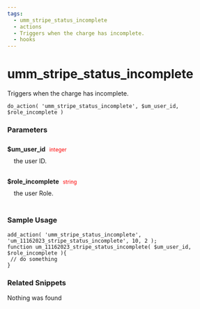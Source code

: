 ```yaml
---
tags: 
  - umm_stripe_status_incomplete
  - actions
  - Triggers when the charge has incomplete.
  - hooks
---
```

# umm\_stripe\_status\_incomplete
Triggers when the charge has incomplete.
<Badge text="Since 1.0.0" vertical="middle" />
``` php:no-line-numbers
do_action( 'umm_stripe_status_incomplete', $um_user_id, $role_incomplete )
```
<div class='hook-sep'></div>

### Parameters

<div style='padding: 10px 0px 10px;'>
<strong>$um_user_id</strong> <span style='color:red;font-size:12px;padding: 0px 5px 0px 5px' >integer</span>
<div style="margin-left:10px;padding: 10px 5px">the user ID.</div>
</div>
<div style='padding: 10px 0px 10px;'>
<strong>$role_incomplete</strong> <span style='color:red;font-size:12px;padding: 0px 5px 0px 5px' >string</span>
<div style="margin-left:10px;padding: 10px 5px">the user Role.</div>
</div>
<div class='hook-sep'></div>



### Sample Usage

``` php:no-line-numbers
add_action( 'umm_stripe_status_incomplete', 'um_11162023_stripe_status_incomplete', 10, 2 );
function um_11162023_stripe_status_incomplete( $um_user_id, $role_incomplete ){
 // do something
}
```
<div class='hook-sep'></div>



### Related Snippets

Nothing was found

